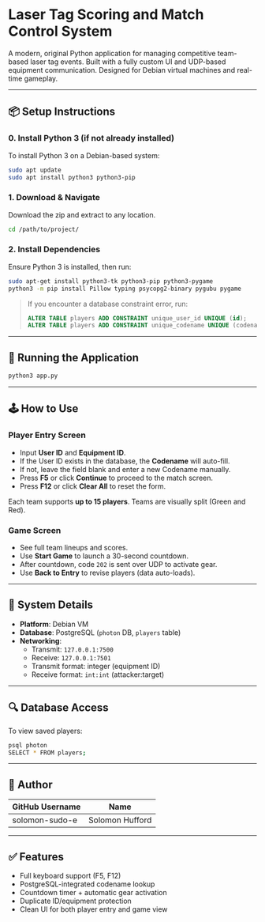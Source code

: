# Laser Tag Scoring and Match Control System

A modern, original Python application for managing competitive team-based laser tag events. Built with a fully custom UI and UDP-based equipment communication. Designed for Debian virtual machines and real-time gameplay.

---

## 📦 Setup Instructions

### 0. Install Python 3 (if not already installed)
To install Python 3 on a Debian-based system:

```bash
sudo apt update
sudo apt install python3 python3-pip
```

### 1. Download & Navigate
Download the zip and extract to any location.

```bash
cd /path/to/project/
```

### 2. Install Dependencies
Ensure Python 3 is installed, then run:

```bash
sudo apt-get install python3-tk python3-pip python3-pygame
python3 -m pip install Pillow typing psycopg2-binary pygubu pygame
```

> If you encounter a database constraint error, run:
> ```sql
> ALTER TABLE players ADD CONSTRAINT unique_user_id UNIQUE (id);
> ALTER TABLE players ADD CONSTRAINT unique_codename UNIQUE (codename);
> ```

---

## 🚀 Running the Application

```bash
python3 app.py
```

---

## 🕹️ How to Use

### Player Entry Screen
- Input **User ID** and **Equipment ID**.
- If the User ID exists in the database, the **Codename** will auto-fill.
- If not, leave the field blank and enter a new Codename manually.
- Press **F5** or click **Continue** to proceed to the match screen.
- Press **F12** or click **Clear All** to reset the form.

Each team supports **up to 15 players**. Teams are visually split (Green and Red).

### Game Screen
- See full team lineups and scores.
- Use **Start Game** to launch a 30-second countdown.
- After countdown, code `202` is sent over UDP to activate gear.
- Use **Back to Entry** to revise players (data auto-loads).

---

## 🧰 System Details
- **Platform**: Debian VM
- **Database**: PostgreSQL (`photon` DB, `players` table)
- **Networking**:
  - Transmit: `127.0.0.1:7500`
  - Receive:  `127.0.0.1:7501`
  - Transmit format: integer (equipment ID)
  - Receive format: `int:int` (attacker:target)

---

## 🔍 Database Access
To view saved players:

```bash
psql photon
SELECT * FROM players;
```

---

## 👤 Author
| GitHub Username   | Name             |
|------------------|------------------|
| solomon-sudo-e    | Solomon Hufford  |

---

## ✅ Features
- Full keyboard support (F5, F12)
- PostgreSQL-integrated codename lookup
- Countdown timer + automatic gear activation
- Duplicate ID/equipment protection
- Clean UI for both player entry and game view
